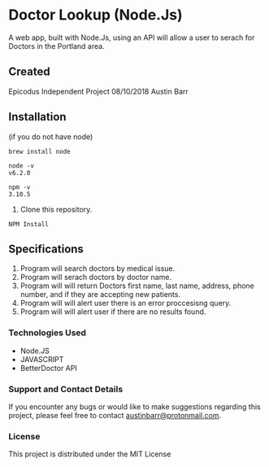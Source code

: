 # Doctor Lookup (Node.Js)

A web app, built with Node.Js, using an API will allow a user to serach for Doctors in the Portland area.

## Created
Epicodus Independent Project 08/10/2018
Austin Barr

## Installation
(if you do not have node)

```
brew install node
```
```
node -v
v6.2.0
```
```
npm -v
3.10.5
```

1. Clone this repository.


 ```
NPM Install
 ```


## Specifications

1. Program will search doctors by medical issue.
2. Program will serach doctors by doctor name.
3. Program will will return Doctors first name, last name, address, phone number, and if they are accepting new patients.
3. Program will will alert user there is an error proccesisng query.
4. Program will will alert user if there are no results found.

### Technologies Used

* Node.JS
* JAVASCRIPT
* BetterDoctor API

### Support and Contact Details
If you encounter any bugs or would like to make suggestions regarding this project, please feel free to contact austinbarr@protonmail.com.



### License

This project is distributed under the MIT License
